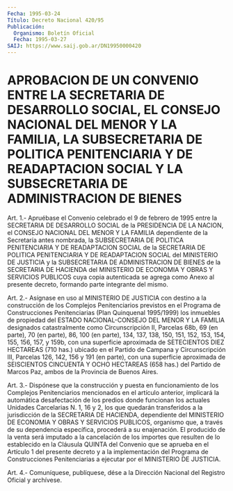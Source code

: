```yaml
---
Fecha: 1995-03-24
Título: Decreto Nacional 420/95
Publicación:
  Organismo: Boletín Oficial
  Fecha: 1995-03-27
SAIJ: https://www.saij.gob.ar/DN19950000420
---
```

# APROBACION DE UN CONVENIO ENTRE LA SECRETARIA DE DESARROLLO SOCIAL, EL CONSEJO NACIONAL DEL MENOR Y LA FAMILIA, LA SUBSECRETARIA DE POLITICA PENITENCIARIA Y DE READAPTACION SOCIAL Y LA SUBSECRETARIA DE ADMINISTRACION DE BIENES

<a id="1"></a>
Art.  1.-  Apruébase  el Convenio celebrado el 9 de febrero de 1995 entre la SECRETARIA DE  DESARROLLO SOCIAL de la PRESIDENCIA DE LA NACION, el CONSEJO NACIONAL  DEL  MENOR Y LA FAMILIA dependiente de  la  Secretaría  antes  nombrada, la SUBSECRETARIA  DE  POLITICA PENITENCIARIA  Y  DE  READAPTACION   SOCIAL  de  la  SECRETARIA  DE POLITICA PENITENCIARIA Y DE READAPTACION  SOCIAL  del MINISTERIO DE JUSTICIA  y  la  SUBSECRETARIA  DE ADMINISTRACION DE BIENES  de  la SECRETARIA  DE  HACIENDA  del MINISTERIO  DE  ECONOMIA  Y  OBRAS  Y SERVICIOS PUBLICOS cuya  copia  autenticada se agrega como Anexo al presente decreto, formando parte integrante del mismo.

<a id="2"></a>
Art. 2.- Asígnase en uso al MINISTERIO DE JUSTICIA con destino a la construcción  de  los Complejos Penitenciarios previstos en el Programa  de  Construcciones    Penitenciarias    (Plan  Quinquenal 1995/1999)  los  inmuebles de propiedad del ESTADO NACIONAL-CONSEJO DEL MENOR Y LA FAMILIA designados catastralmente como Circunscripción II,  Parcelas  68b,  69  (en parte), 70 (en parte), 86, 100 (en parte), 134, 137, 138, 150, 151,  152,  153,  154, 155, 156,  157,  y  159b,  con  una superficie aproximada de SETECIENTOS DIEZ  HECTAREAS (710 has.) ubicado  en  el  Partido  de  Campana  y Circunscripción  III,  Parcelas 126, 142, 156 y 191 (en parte), con una  superficie  aproximada    de   SEISCIENTOS  CINCUENTA  Y  OCHO HECTAREAS  (658  has.)  del Partido de  Marcos  Paz,  ambos  de  la Provincia de Buenos Aires.

<a id="3"></a>
Art. 3.- Dispónese que la construcción y puesta en funcionamiento  de  los  Complejos Penitenciarios mencionados en el artículo anterior, implicará  la  automática  desafectación  de los predios donde funcionan los actuales Unidades Carcelarias N. 1,  16 y  2,  los  que  quedarán  transferidos  a  la  jurisdicción  de la SECRETARIA  DE  HACIENDA, dependiente del MINISTERIO DE ECONOMIA  Y OBRAS  Y  SERVICIOS   PUBLICOS,  organismo  que,  a  través  de  su dependencia específica,  procederá  a  su enajenación. El producido de  la venta será imputado a la cancelación  de  los  importes  que resulten  de  lo establecido en la Cláusula QUINTA del Convenio que se aprueba en el Artículo 1 del presente decreto y a la implementación  del  Programa  de  Construcciones  Penitenciarias a ejecutar por el MINISTERIO DE JUSTICIA.

<a id="4"></a>
Art. 4.- Comuníquese, publíquese, dése a la Dirección Nacional del Registro Oficial y archívese.